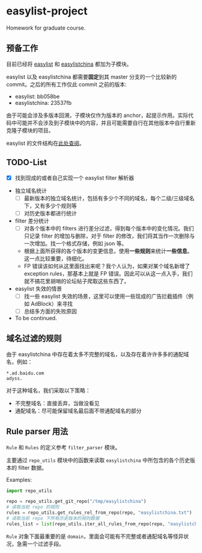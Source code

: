 # easylist-project
Homework for graduate course.

## 预备工作

目前已经将 [easylist](https://github.com/easylist/easylist) 和 [easylistchina](https://github.com/easylist/easylistchina) 都加为子模块。

easylist 以及 easylistchina 都需要**固定**到其 master 分支的一个比较新的 commit。之后的所有工作仅此 commit 之前的版本:
* easylist: bb058be
* easylistchina: 23537fb

由于可能会涉及多版本回溯，子模块仅作为版本的 anchor，起提示作用。实际代码中可能并不会涉及到子模块中的内容，并且可能需要自行在其他版本中自行重新克隆子模块的项目。

easylist 的文件结构在[此处查阅](https://adblockplus.org/filter-cheatsheet)。

## TODO-List

- [x] 找到现成的或者自己实现一个 easylist filter 解析器
- 独立域名统计
  - [ ] 最新版本的独立域名统计，包括有多少个不同的域名，每个二级/三级域名下，又有多少个规则等
  - [ ] 对历史版本都进行统计
- filter 差分统计
  - [ ] 对各个版本中的 filters 进行差分过滤，得到每个版本中的变化情况。我们只记录 filter 的增加与删除，对于 filter 的修改，我们将其当作一次删除与一次增加。找一个格式存储，例如 json 等。
  - 根据上面所获得的各个版本的变更信息，使用**一些规则**来统计**一些信息**。这一点比较重要，待细化。
  - FP 错误该如何从这里面找出来呢？我个人认为，如果对某个域名新增了 exception rules，那基本上就是 FP 错误。因此可以从这一点入手，我们就不搞花里胡哨的论坛帖子爬取这些东西了。
- easylist 失效的情景
  - [ ] 找一些 easylist 失效的场景，这里可以使用一些现成的广告拦截插件（例如 AdBlock）来寻找
  - [ ] 总结多方面的失败原因
- To be continued.

## 域名过滤的规则

由于 easylistchina 中存在着太多不完整的域名，以及存在着许许多多的通配域名，例如：
```
*.ad.baidu.com
adyss.
```

对于这种域名，我们采取以下策略：
- 不完整域名：直接丢弃，当做没看见
- 通配域名：尽可能保留域名最后面不带通配域名的部分

## Rule parser 用法

`Rule` 和 `Rules` 的定义参考 `filter_parser` 模块。

主要通过 `repo_utils` 模块中的函数来读取 `easylistchina` 中所包含的各个历史版本的 filter 数据。

Examples:
```python
import repo_utils

repo = repo_utils.get_git_repo("/tmp/easylistchina")
# 读取当前 repo 的规则
rules = repo_utils.get_rules_rel_from_repo(repo, "easylistchina.txt")
# 读取当前 repo 下所有历史版本的规则数据
rules_list = list(repo_utils.iter_all_rules_from_repo(repo, "easylistchina.txt"))
```

`Rule` 对象下面最重要的是 `domain`，里面会可能有不完整或者通配域名等怪异状况，急需一个过滤手段。


